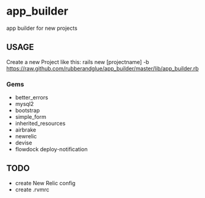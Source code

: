 app_builder
===========

app builder for new projects

USAGE
-----

Create a new Project like this:
    rails new [projectname] -b https://raw.github.com/rubberandglue/app_builder/master/lib/app_builder.rb

### Gems

* better_errors
* mysql2
* bootstrap
* simple_form
* inherited_resources
* airbrake
* newrelic
* devise
* flowdock deploy-notification

TODO
----

* create New Relic config
* create .rvmrc
